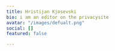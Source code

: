 ```yaml
---
title: Hristijan Kjosevski
bio: i am an editor on the privacysite
avatar: "/images/defualt.png"
social: []
featured: false

---
```

